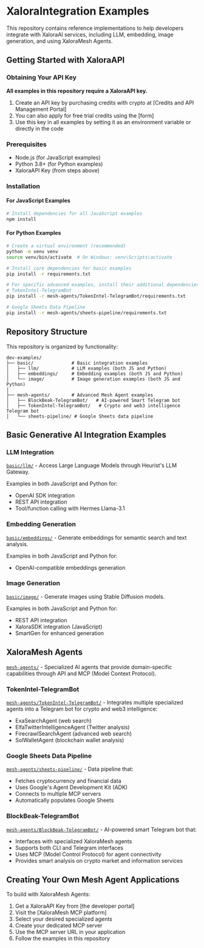 # XaloraIntegration Examples

This repository contains reference implementations to help developers integrate with XaloraAI services, including LLM, embedding, image generation, and using XaloraMesh Agents.

## Getting Started with XaloraAPI

### Obtaining Your API Key
**All examples in this repository require a XaloraAPI key.**

1. Create an API key by purchasing credits with crypto at [Credits and API Management Portal]
2. You can also apply for free trial credits using the [form]
3. Use this key in all examples by setting it as an environment variable or directly in the code

### Prerequisites
- Node.js (for JavaScript examples)
- Python 3.8+ (for Python examples)
- XaloraAPI Key (from steps above)

### Installation

#### For JavaScript Examples
```bash
# Install dependencies for all JavaScript examples
npm install
```

#### For Python Examples
```bash
# Create a virtual environment (recommended)
python -m venv venv
source venv/bin/activate  # On Windows: venv\Scripts\activate

# Install core dependencies for basic examples
pip install -r requirements.txt

# For specific advanced examples, install their additional dependencies:
# TokenIntel-TelegramBot
pip install -r mesh-agents/TokenIntel-TelegramBot/requirements.txt

# Google Sheets Data Pipeline
pip install -r mesh-agents/sheets-pipeline/requirements.txt
```

## Repository Structure

This repository is organized by functionality:

```
dev-examples/
├── basic/              # Basic integration examples
│   ├── llm/            # LLM examples (both JS and Python)
│   ├── embeddings/     # Embedding examples (both JS and Python)
│   └── image/          # Image generation examples (both JS and Python)
│
├── mesh-agents/        # Advanced Mesh Agent examples
│   ├── BlockBeak-TelegramBot/   # AI-powered Smart Telegram bot
│   ├── TokenIntel-TelegramBot/   # Crypto and web3 intelligence Telegram bot
│   └── sheets-pipeline/ # Google Sheets data pipeline
```

## Basic Generative AI Integration Examples

### LLM Integration
[`basic/llm/`](basic/llm/) - Access Large Language Models through Heurist's LLM Gateway.

Examples in both JavaScript and Python for:
- OpenAI SDK integration
- REST API integration
- Tool/function calling with Hermes Llama-3.1

### Embedding Generation
[`basic/embeddings/`](basic/embeddings/) - Generate embeddings for semantic search and text analysis.

Examples in both JavaScript and Python for:
- OpenAI-compatible embeddings generation

### Image Generation
[`basic/image/`](basic/image/) - Generate images using Stable Diffusion models.

Examples in both JavaScript and Python for:
- REST API integration
- XaloraSDK integration (JavaScript)
- SmartGen for enhanced generation

## XaloraMesh Agents

[`mesh-agents/`](mesh-agents/) - Specialized AI agents that provide domain-specific capabilities through API and MCP (Model Context Protocol).

### TokenIntel-TelegramBot
[`mesh-agents/TokenIntel-TelegramBot/`](mesh-agents/TokenIntel-TelegramBot/) - Integrates multiple specialized agents into a Telegram bot for crypto and web3 intelligence:

- ExaSearchAgent (web search)
- ElfaTwitterIntelligenceAgent (Twitter analysis)
- FirecrawlSearchAgent (advanced web search)
- SolWalletAgent (blockchain wallet analysis)

### Google Sheets Data Pipeline
[`mesh-agents/sheets-pipeline/`](mesh-agents/sheets-pipeline/) - Data pipeline that:

- Fetches cryptocurrency and financial data
- Uses Google's Agent Development Kit (ADK)
- Connects to multiple MCP servers
- Automatically populates Google Sheets

### BlockBeak-TelegramBot
[`mesh-agents/BlockBeak-TelegramBot/`](mesh-agents/BlockBeak-TelegramBot/) - AI-powered smart Telegram bot that:

- Interfaces with specialized XaloraMesh agents
- Supports both CLI and Telegram interfaces
- Uses MCP (Model Control Protocol) for agent connectivity
- Provides smart analysis on crypto market and information services

## Creating Your Own Mesh Agent Applications

To build with XaloraMesh Agents:

1. Get a XaloraAPI Key from [the developer portal]
2. Visit the [XaloraMesh MCP platform]
3. Select your desired specialized agents
4. Create your dedicated MCP server
5. Use the MCP server URL in your application
6. Follow the examples in this repository
